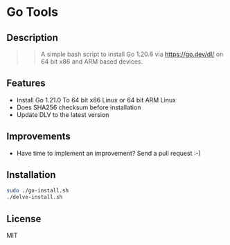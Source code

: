 # Go Tools

## Description
>> A simple bash script to install Go 1.20.6 via https://go.dev/dl/ on 64 bit x86 and ARM based devices.

## Features

- Install Go 1.21.0 To 64 bit x86 Linux or 64 bit ARM Linux 
- Does SHA256 checksum before installation
- Update DLV to the latest version

## Improvements

- Have time to implement an improvement? Send a pull request :-)

## Installation

```sh
sudo ./go-install.sh
./delve-install.sh
```
## License

MIT
